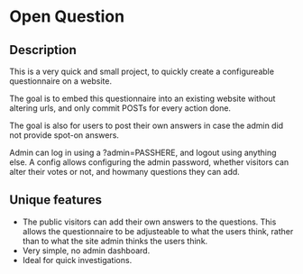 # Open Question

## Description

This is a very quick and small project, to quickly create a configureable questionnaire on a website.

The goal is to embed this questionnaire into an existing website without altering urls, and only commit POSTs for every action done.

The goal is also for users to post their own answers in case the admin did not provide spot-on answers.

Admin can log in using a ?admin=PASSHERE, and logout using anything else. A config allows configuring the admin password, whether visitors can alter their votes or not, and howmany questions they can add.

## Unique features

- The public visitors can add their own answers to the questions. This allows the questionnaire to be adjusteable to what the users think, rather than to what the site admin thinks the users think.
- Very simple, no admin dashboard.
- Ideal for quick investigations.